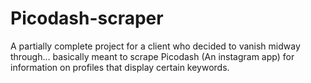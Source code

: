# Picodash-scraper
A partially complete project for a client who decided to vanish midway through... basically meant to scrape Picodash (An instagram app) for information on profiles that display certain keywords.
